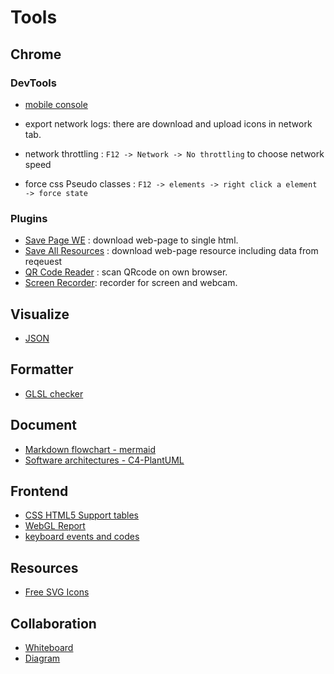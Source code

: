 # Tools

## Chrome 

### DevTools

- [mobile console](https://developer.chrome.com/docs/devtools/remote-debugging/)

- export network logs: there are download and upload icons in network tab.

- network throttling : `F12 -> Network -> No throttling` to choose network speed

- force css Pseudo classes : `F12 -> elements -> right click a element -> force state`

### Plugins
    
- [Save Page WE](https://chrome.google.com/webstore/detail/save-page-we/dhhpefjklgkmgeafimnjhojgjamoafof) : download web-page to single html.
- [Save All Resources](https://chrome.google.com/webstore/detail/save-all-resources/abpdnfjocnmdomablahdcfnoggeeiedb) : download web-page resource including data from reqeuest
- [QR Code Reader](https://chrome.google.com/webstore/detail/qr-code-reader/likadllkkidlligfcdhfnnbkjigdkmci) : scan QRcode on own browser.
- [Screen Recorder](https://chrome.google.com/webstore/detail/screen-recorder/hniebljpgcogalllopnjokppmgbhaden/related): recorder for screen and webcam.

## Visualize

- [JSON](https://jsoncrack.com/editor)

## Formatter

- [GLSL checker](http://evanw.github.io/glslx/)

## Document

- [Markdown flowchart - mermaid](https://mermaid.live/edit)
- [Software architectures - C4-PlantUML](https://github.com/plantuml-stdlib/C4-PlantUML)

## Frontend

- [CSS HTML5 Support tables](https://caniuse.com/)
- [WebGL Report](https://webglreport.com/)
- [keyboard events and codes](https://www.w3.org/2002/09/tests/keys.html)

## Resources

- [Free SVG Icons](https://www.svgrepo.com/vectors/cursor/)

## Collaboration

- [Whiteboard](https://metroretro.io/)
- [Diagram](https://whimsical.com/)

